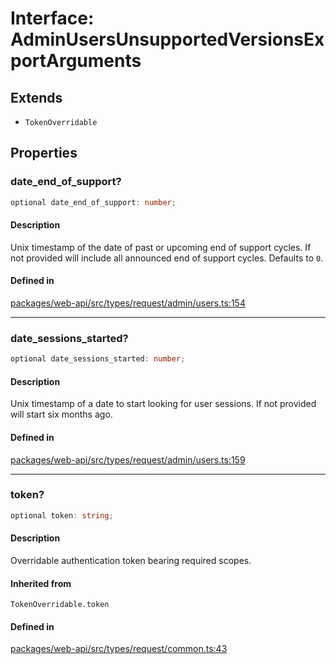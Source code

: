 # Interface: AdminUsersUnsupportedVersionsExportArguments

## Extends

- `TokenOverridable`

## Properties

### date\_end\_of\_support?

```ts
optional date_end_of_support: number;
```

#### Description

Unix timestamp of the date of past or upcoming end of support cycles.
If not provided will include all announced end of support cycles. Defaults to `0`.

#### Defined in

[packages/web-api/src/types/request/admin/users.ts:154](https://github.com/slackapi/node-slack-sdk/blob/main/packages/web-api/src/types/request/admin/users.ts#L154)

***

### date\_sessions\_started?

```ts
optional date_sessions_started: number;
```

#### Description

Unix timestamp of a date to start looking for user sessions.
If not provided will start six months ago.

#### Defined in

[packages/web-api/src/types/request/admin/users.ts:159](https://github.com/slackapi/node-slack-sdk/blob/main/packages/web-api/src/types/request/admin/users.ts#L159)

***

### token?

```ts
optional token: string;
```

#### Description

Overridable authentication token bearing required scopes.

#### Inherited from

`TokenOverridable.token`

#### Defined in

[packages/web-api/src/types/request/common.ts:43](https://github.com/slackapi/node-slack-sdk/blob/main/packages/web-api/src/types/request/common.ts#L43)
